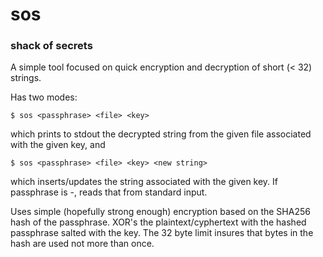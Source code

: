 # sos
### shack of secrets

A simple tool focused on quick encryption and decryption of short (< 32) strings. 

Has two modes:

`$ sos <passphrase> <file> <key>`

which prints to stdout the decrypted string from the given file associated with the given key, and

`$ sos <passphrase> <file> <key> <new string>`

which inserts/updates the string associated with the given key. If passphrase is -, reads that from standard input.

Uses simple (hopefully strong enough) encryption based on the SHA256 hash of the passphrase. XOR's the plaintext/cyphertext with the hashed passphrase salted with the key. The 32 byte limit insures that bytes in the hash are used not more than once.

